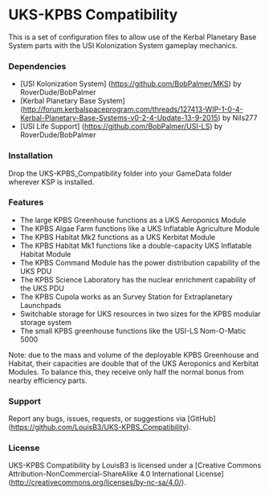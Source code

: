 UKS-KPBS Compatibility
===

This is a set of configuration files to allow use of the Kerbal Planetary Base System parts with the USI Kolonization System gameplay mechanics.

### Dependencies

- [USI Kolonization System] (https://github.com/BobPalmer/MKS) by RoverDude/BobPalmer
- [Kerbal Planetary Base System] (http://forum.kerbalspaceprogram.com/threads/127413-WIP-1-0-4-Kerbal-Planetary-Base-Systems-v0-2-4-Update-13-9-2015) by Nils277
- [USI Life Support] (https://github.com/BobPalmer/USI-LS) by RoverDude/BobPalmer

### Installation

Drop the UKS-KPBS_Compatibility folder into your GameData folder wherever KSP is installed.

### Features

- The large KPBS Greenhouse functions as a UKS Aeroponics Module
- The KPBS Algae Farm functions like a UKS Inflatable Agriculture Module
- The KPBS Habitat Mk2 functions as a UKS Kerbitat Module
- The KPBS Habitat Mk1 functions like a double-capacity UKS Inflatable Habitat Module
- The KPBS Command Module has the power distribution capability of the UKS PDU
- The KPBS Science Laboratory has the nuclear enrichment capability of the UKS PDU
- The KPBS Cupola works as an Survey Station for Extraplanetary Launchpads
- Switchable storage for UKS resources in two sizes for the KPBS modular storage system
- The small KPBS greenhouse functions like the USI-LS Nom-O-Matic 5000

Note: due to the mass and volume of the deployable KPBS Greenhouse and Habitat, their capacities are double that of the UKS Aeroponics and Kerbitat Modules. To balance this, they receive only half the normal bonus from nearby efficiency parts.

### Support

Report any bugs, issues, requests, or suggestions via [GitHub] (https://github.com/LouisB3/UKS-KPBS_Compatibility).

### License
UKS-KPBS Compatibility by LouisB3 is licensed under a [Creative Commons Attribution-NonCommercial-ShareAlike 4.0 International License] (http://creativecommons.org/licenses/by-nc-sa/4.0/).